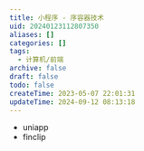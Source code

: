 ```yaml
---
title: 小程序 - 序容器技术
uid: 20240123112807350
aliases: []
categories: []
tags:
  - 计算机/前端
archive: false
draft: false
todo: false
createTime: 2023-05-07 22:01:31
updateTime: 2024-09-12 08:13:18
---
```


- uniapp
- finclip
